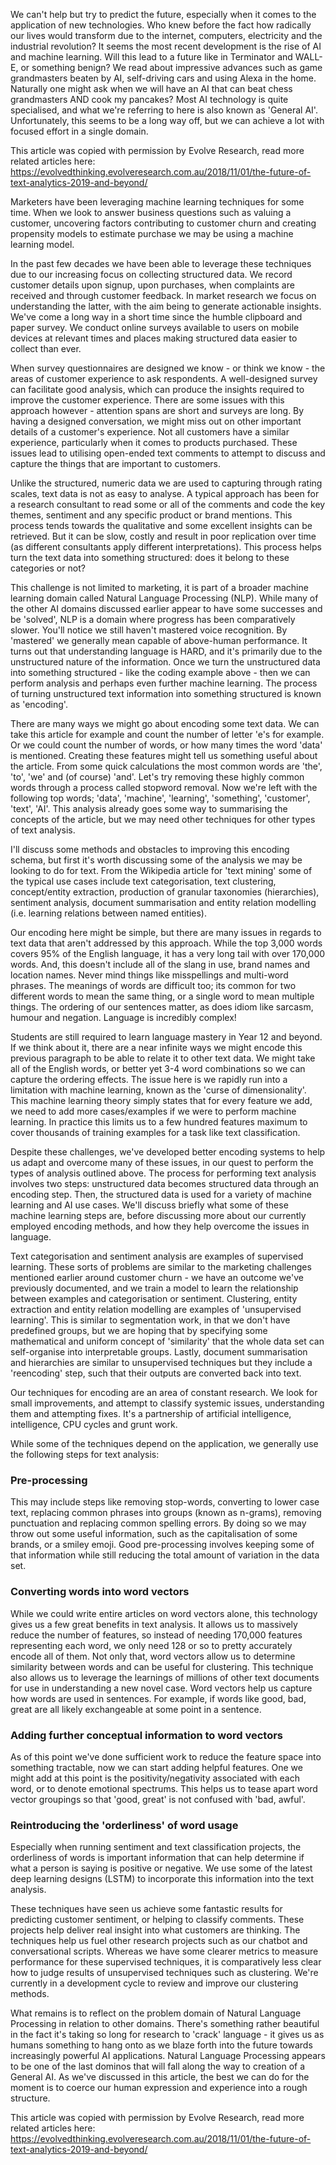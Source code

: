 We can't help but try to predict the future, especially when it comes to the application of new technologies. Who knew before the fact how radically our lives would transform due to the internet, computers, electricity and the industrial revolution? It seems the most recent development is the rise of AI and machine learning. Will this lead to a future like in Terminator and WALL-E, or something benign? We read about impressive advances such as game grandmasters beaten by AI, self-driving cars and using Alexa in the home. Naturally one might ask when we will have an AI that can beat chess grandmasters AND cook my pancakes? Most AI technology is quite specialised, and what we're referring to here is also known as 'General AI'. Unfortunately, this seems to be a long way off, but we can achieve a lot with focused effort in a single domain.

This article was copied with permission by Evolve Research, read more related articles here: https://evolvedthinking.evolveresearch.com.au/2018/11/01/the-future-of-text-analytics-2019-and-beyond/

Marketers have been leveraging machine learning techniques for some time. When we look to answer business questions such as valuing a customer, uncovering factors contributing to customer churn and creating propensity models to estimate purchase we may be using a machine learning model.

In the past few decades we have been able to leverage these techniques due to our increasing focus on collecting structured data. We record customer details upon signup, upon purchases, when complaints are received and through customer feedback. In market research we focus on understanding the latter, with the aim being to generate actionable insights. We've come a long way in a short time since the humble clipboard and paper survey. We conduct online surveys available to users on mobile devices at relevant times and places making structured data easier to collect than ever.

When survey questionnaires are designed we know - or think we know - the areas of customer experience to ask respondents. A well-designed survey can facilitate good analysis, which can produce the insights required to improve the customer experience. There are some issues with this approach however - attention spans are short and surveys are long. By having a designed conversation, we might miss out on other important details of a customer's experience. Not all customers have a similar experience, particularly when it comes to products purchased. These issues lead to utilising open-ended text comments to attempt to discuss and capture the things that are important to customers.

Unlike the structured, numeric data we are used to capturing through rating scales, text data is not as easy to analyse. A typical approach has been for a research consultant to read some or all of the comments and code the key themes, sentiment and any specific product or brand mentions. This process tends towards the qualitative and some excellent insights can be retrieved. But it can be slow, costly and result in poor replication over time (as different consultants apply different interpretations). This process helps turn the text data into something structured: does it belong to these categories or not?

This challenge is not limited to marketing, it is part of a broader machine learning domain called Natural Language Processing (NLP). While many of the other AI domains discussed earlier appear to have some successes and be 'solved', NLP is a domain where progress has been comparatively slower. You'll notice we still haven't mastered voice recognition. By 'mastered' we generally mean capable of above-human performance. It turns out that understanding language is HARD, and it's primarily due to the unstructured nature of the information. Once we turn the unstructured data into something structured - like the coding example above - then we can perform analysis and perhaps even further machine learning. The process of turning unstructured text information into something structured is known as 'encoding'.

There are many ways we might go about encoding some text data. We can take this article for example and count the number of letter 'e's for example. Or we could count the number of words, or how many times the word 'data' is mentioned. Creating these features might tell us something useful about the article. From some quick calculations the most common words are 'the', 'to', 'we' and (of course) 'and'. Let's try removing these highly common words through a process called stopword removal. Now we're left with the following top words; 'data', 'machine', 'learning', 'something', 'customer', 'text', 'AI'. This analysis already goes some way to summarising the concepts of the article, but we may need other techniques for other types of text analysis.

I'll discuss some methods and obstacles to improving this encoding schema, but first it's worth discussing some of the analysis we may be looking to do for text. From the Wikipedia article for 'text mining' some of the typical use cases include text categorisation, text clustering, concept/entity extraction, production of granular taxonomies (hierarchies), sentiment analysis, document summarisation and entity relation modelling (i.e. learning relations between named entities).

Our encoding here might be simple, but there are many issues in regards to text data that aren't addressed by this approach. While the top 3,000 words covers 95% of the English language, it has a very long tail with over 170,000 words. And, this doesn't include all of the slang in use, brand names and location names. Never mind things like misspellings and multi-word phrases. The meanings of words are difficult too; its common for two different words to mean the same thing, or a single word to mean multiple things. The ordering of our sentences matter, as does idiom like sarcasm, humour and negation. Language is incredibly complex!

Students are still required to learn language mastery in Year 12 and beyond. If we think about it, there are a near infinite ways we might encode this previous paragraph to be able to relate it to other text data. We might take all of the English words, or better yet 3-4 word combinations so we can capture the ordering effects. The issue here is we rapidly run into a limitation with machine learning, known as the 'curse of dimensionality'. This machine learning theory simply states that for every feature we add, we need to add more cases/examples if we were to perform machine learning. In practice this limits us to a few hundred features maximum to cover thousands of training examples for a task like text classification.

Despite these challenges, we've developed better encoding systems to help us adapt and overcome many of these issues, in our quest to perform the types of analysis outlined above. The process for performing text analysis involves two steps: unstructured data becomes structured data through an encoding step. Then, the structured data is used for a variety of machine learning and AI use cases. We'll discuss briefly what some of these machine learning steps are, before discussing more about our currently employed encoding methods, and how they help overcome the issues in language.

Text categorisation and sentiment analysis are examples of supervised learning. These sorts of problems are similar to the marketing challenges mentioned earlier around customer churn - we have an outcome we've previously documented, and we train a model to learn the relationship between examples and categorisation or sentiment. Clustering, entity extraction and entity relation modelling are examples of 'unsupervised learning'. This is similar to segmentation work, in that we don't have predefined groups, but we are hoping that by specifying some mathematical and uniform concept of 'similarity' that the whole data set can self-organise into interpretable groups. Lastly, document summarisation and hierarchies are similar to unsupervised techniques but they include a 'reencoding' step, such that their outputs are converted back into text.

Our techniques for encoding are an area of constant research. We look for small improvements, and attempt to classify systemic issues, understanding them and attempting fixes. It's a partnership of artificial intelligence, intelligence, CPU cycles and grunt work.

While some of the techniques depend on the application, we generally use the following steps for text analysis:


### Pre-processing
This may include steps like removing stop-words, converting to lower case text, replacing common phrases into groups (known as n-grams), removing punctuation and replacing common spelling errors. By doing so we may throw out some useful information, such as the capitalisation of some brands, or a smiley emoji. Good pre-processing involves keeping some of that information while still reducing the total amount of variation in the data set.

### Converting words into word vectors
While we could write entire articles on word vectors alone, this technology gives us a few great benefits in text analysis. It allows us to massively reduce the number of features, so instead of needing 170,000 features representing each word, we only need 128 or so to pretty accurately encode all of them. Not only that, word vectors allow us to determine similarity between words and can be useful for clustering. This technique also allows us to leverage the learnings of millions of other text documents for use in understanding a new novel case. Word vectors help us capture how words are used in sentences. For example, if words like good, bad, great are all likely exchangeable at some point in a sentence.

### Adding further conceptual information to word vectors
As of this point we've done sufficient work to reduce the feature space into something tractable, now we can start adding helpful features. One we might add at this point is the positivity/negativity associated with each word, or to denote emotional spectrums. This helps us to tease apart word vector groupings so that 'good, great' is not confused with 'bad, awful'.

### Reintroducing the 'orderliness' of word usage
Especially when running sentiment and text classification projects, the orderliness of words is important information that can help determine if what a person is saying is positive or negative. We use some of the latest deep learning designs (LSTM) to incorporate this information into the text analysis.

These techniques have seen us achieve some fantastic results for predicting customer sentiment, or helping to classify comments. These projects help deliver real insight into what customers are thinking. The techniques help us fuel other research projects such as our chatbot and conversational scripts. Whereas we have some clearer metrics to measure performance for these supervised techniques, it is comparatively less clear how to judge results of unsupervised techniques such as clustering. We're currently in a development cycle to review and improve our clustering methods.

What remains is to reflect on the problem domain of Natural Language Processing in relation to other domains. There's something rather beautiful in the fact it's taking so long for research to 'crack' language - it gives us as humans something to hang onto as we blaze forth into the future towards increasingly powerful AI applications. Natural Language Processing appears to be one of the last dominos that will fall along the way to creation of a General AI. As we've discussed in this article, the best we can do for the moment is to coerce our human expression and experience into a rough structure.

This article was copied with permission by Evolve Research, read more related articles here: https://evolvedthinking.evolveresearch.com.au/2018/11/01/the-future-of-text-analytics-2019-and-beyond/
 